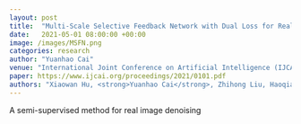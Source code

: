 ```yaml
---
layout: post
title:  "Multi-Scale Selective Feedback Network with Dual Loss for Real Image Denoising"
date:   2021-05-01 08:00:00 +00:00
image: /images/MSFN.png
categories: research
author: "Yuanhao Cai"
venue: "International Joint Conference on Artificial Intelligence (IJCAI), <strong>Oral</strong>"
paper: https://www.ijcai.org/proceedings/2021/0101.pdf
authors: "Xiaowan Hu, <strong>Yuanhao Cai</strong>, Zhihong Liu, Haoqian Wang, and Yulun Zhang"
---
```

A semi-supervised method for real image denoising